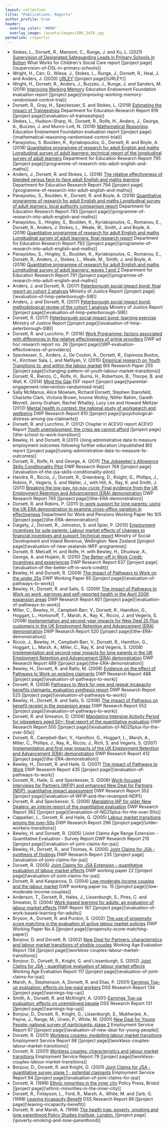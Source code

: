 ```yaml
---
layout: collection
title: "Publications: Reports"
author_profile: true
header:
  overlay_color: "#000"
  overlay_image: /assets/images/IMG_3478.jpg
permalink: /reports/
---
```

* Stokes, L., Dorsett, R., Manzoni, C., Runge, J. and Xu, L. (2021) [Supervision of Designated Safeguarding Leads in Primary Schools in Bolton](https://whatworks-csc.org.uk/wp-content/uploads/WWCSC_DSL-Supervision-Evaluation_February_2021_A.pdf) What Works for Children's Social Care report [[project page](\supervision-of-DSL-in-primary-schools\)]
* Wright, H., Carr, D., Wiese, J., Stokes, L., Runge, J., Dorsett, R., Heal, J. and Anders, J. (2020) [URLEY](https://educationendowmentfoundation.org.uk/public/files/Projects/Evaluation_Reports/URLEY_Report.pdf) [[project page](\URLEY\)]
* Wright, H., Dorsett, R., Anders, J., Buzzeo, J., Runge, J. and Sanders, M. (2019) [Improving Working Memory](https://educationendowmentfoundation.org.uk/public/files/Projects/Evaluation_Reports/Improving_Working_Memory_Report_final.pdf) Education Endowment Foundation evaluation report [[project page](\improving-working-memory-randomised-control-trial\)]
* Dorsett, R., Gray, H., Speckesser, S. and Stokes, L. (2019) [Estimating the impact of Traineeships](https://assets.publishing.service.gov.uk/government/uploads/system/uploads/attachment_data/file/847346/Traineeships_Impact_Evaluation.pdf) Department for Education Research Report 919 [[project page](\evaluation-of-traineeships\)]
* Stokes, L., Hudson-Sharp, N., Dorsett, R., Rolfe, H., Anders, J., George, A., Buzzeo, J. and Munro-Lott, N. (2018) [Mathematical Reasoning](https://educationendowmentfoundation.org.uk/public/files/Projects/Evaluation_Reports/Mathematical_Reasoning.pdf). Education Endowment Foundation evaluation report [[project page](\mathematical-reasoning-randomised-control-trial\)]
* Panayiotou, S. Boulden, K., Kyriakopoulos, G., Dorsett, R. and Boyle, A. (2018) [Quantitative programme of research for adult English and maths Longitudinal survey of adult learners: technical report of the longitudinal survey of adult learners](https://assets.publishing.service.gov.uk/government/uploads/system/uploads/attachment_data/file/684180/Quantitative_programme_of_research_for_adult_English_and_maths-Technical_report.pdf) Department for Education Research Report 795 [[project page](\programme-of-research-into-adult-english-and-maths\)]
* Anders, J., Dorsett, R. and Stokes, L. (2018) [The relative effectiveness of blended versus face to-face adult English and maths learning](https://assets.publishing.service.gov.uk/government/uploads/system/uploads/attachment_data/file/683763/The_relative_effectiveness_of_blended_versus_face-to-face_adult_English_and_maths_learning.pdf) Department for Education Research Report 794 [[project page](\programme-of-research-into-adult-english-and-maths\)]
* Panayiotou, S., Boulden, K., Dorsett, R. and Boyle, A. (2018) [Quantitative programme of research for adult English and maths Longitudinal survey of adult learners: local authority comparison report](https://assets.publishing.service.gov.uk/government/uploads/system/uploads/attachment_data/file/683767/Quantitative_programme_of_research_for_adult_English_and_maths_local_authority_comparison_report.pdf) Department for Education Research Report 793 [[project page](\programme-of-research-into-adult-english-and-maths\)]
* Panayiotou, S., Hingley, S., Boulden, K., Kyriakopoulos, G., Romanou, E., Dorsett, R., Anders, J. Stokes, L., Weale, W., Smith, J. and Boyle, A. (2018) [Quantitative programme of research for adult English and maths Longitudinal survey of adult learners: final research report](https://assets.publishing.service.gov.uk/government/uploads/system/uploads/attachment_data/file/683766/Longitudinal_survey_adult_learners_report_wave_3.pdf)  Department for Education Research Report 792 [[project page](\programme-of-research-into-adult-english-and-maths\)]
* Panayiotou, S., Hingley, S., Boulden, K., Kyriakopoulos, G., Romanou, E., Dorsett, R., Anders, J., Stokes, L., Weale, M., Smith, J. and Boyle, A. (2018) [Quantitative programme of research for adult English and maths Longitudinal survey of adult learners: waves 1 and 2](https://assets.publishing.service.gov.uk/government/uploads/system/uploads/attachment_data/file/683765/Longitudinal_survey_of_adult_learners_waves_1_and_2.pdf) Department for Education Research Report 791 [[project page](\programme-of-research-into-adult-english-and-maths\)]
* Anders, J. and Dorsett, R. (2017) [Peterborough social impact bond: final report on cohort 2 analysis](https://www.gov.uk/government/publications/final-results-for-cohort-2-of-the-social-impact-bond-payment-by-results-pilot-at-hmp-peterborough) Ministry of Justice Report [[project page](\evaluation-of-hmp-peterborough-SIB\)]
* Anders, J. and Dorsett, R. (2017) [Peterborough social impact bond: methodological review of the cohort 1 analysis](https://assets.publishing.service.gov.uk/government/uploads/system/uploads/attachment_data/file/633244/peterborough-social-impact-bond-cohort-1-methodological-review.pdf) Ministry of Justice Report [[project page](\evaluation-of-hmp-peterborough-SIB\)]
* Dorsett, R. (2017) [Peterborough social impact bond: learning exercise](https://assets.publishing.service.gov.uk/government/uploads/system/uploads/attachment_data/file/633246/peterborough-social-impact-bond-learnings-report.pdf) Ministry of Justice Report [[project page](\evaluation-of-hmp-peterborough-SIB\)]
* Dorsett, R. and Lucchino, P. (2016) [Work Programme: factors associated with differences in the relative effectiveness of prime providers]( https://www.gov.uk/government/publications/work-programme-factors-associated-with-differences-in-the-relative-effectiveness-of-prime-providers) DWP ad hoc research report no. 26 [[project page](\WP-evaluation-effectiveness-of-providers\)]
* Speckesser, S., Anders, J., De Coulon, A., Dorsett, R., Espinoza Bustos, H., Kirchner Sala, L. and Nafilyan, V. (2015) [Empirical research on Youth Transitions to, and within the labour market](https://www.gov.uk/government/uploads/system/uploads/attachment_data/file/471319/BIS-15-612-empirical-research-on-youth-transitions_to-and-within-the-labour-market.pdf) BIS Research Paper 255 [[project page](\changing-pattern-of-youth-labour-market-transitions\)]
* Dorsett, R., Rienzo, C., Rolfe, H., Burns, H., Robertson, B., Thorpe, B. and Wall, K. (2014) [Mind the Gap](https://educationendowmentfoundation.org.uk/evaluation/projects/mind-the-gap/) EEF report [[project page](\parental-engagement-intervention-randomised-trial\)]
* Sally McManus, Alice Mowlam, Richard Dorsett, Stephen Stansfeld, Charlotte Clark, Victoria Brown, Ivonne Wollny, Nilifer Rahim, Gareth Morrell, Jenny Graham, Rachel Whalley, Lucy Lee and Howard Meltzer (2012) [Mental health in context: the national study of worksearch and wellbeing](http://webarchive.nationalarchives.gov.uk/20130314010347/http://research.dwp.gov.uk/asd/asd5/report_abstracts/rr_abstracts/rra_810.asp) DWP Research Report 810 [[project page](\psychological-distress-among-jsa-claimants\)]
* Dorsett, R. and Lucchino, P. (2012) Chapter in ACEVO report ACEVO Report [Youth unemployment: the crisis we cannot afford](http://www.nuffieldfoundation.org/sites/default/files/files/ACEVO%20Youth%20Unemplyment_lo_res.pdf) [[project page](\the-school-to-work-transition\)]
* Bewley, H. and Dorsett, R.(2011) Using administrative data to measure employment outcomes following further education Unpublished BIS report [[project page](\using-administrative-data-to-measure-fe-outcomes\)]
* Dorsett, R., Rolfe, H. and George, A. (2011) [The Jobseeker's Allowance Skills Conditionality Pilot](http://webarchive.nationalarchives.gov.uk/20130314010347/http://research.dwp.gov.uk/asd/asd5/rports2011-2012/rrep768.pdf) DWP Research Report 768 [[project page](\evaluation-of-the-jsa-skills-conditionality-pilot\)]
* Hendra, R., Riccio, J., Dorsett, R., Greenberg, D., Knight, G., Phillips, J., Robins, P., Vegeris, S. and Walter, J., with Hill, A., Ray, K. and Smith, J. (2011) [Breaking the low-pay, no-pay cycle: Final evidence from the UK Employment Retention and Advancement (ERA) demonstration](http://webarchive.nationalarchives.gov.uk/20130314010347/http://research.dwp.gov.uk/asd/asd5/rports2011-2012/rrep765.pdf) DWP Research Report 765 [[project page](\the-ERA-demonstration\)]
* Dorsett, R. and Robins, P. (2011) [In-work support for lone parents: using the UK ERA demonstration to examine cross-office variation in effectiveness](http://webarchive.nationalarchives.gov.uk/20130314010347/http://research.dwp.gov.uk/asd/asd5/WP105.pdf) Department for Work and Pensions Working Paper No 105 [[project page](\the-ERA-demonstration\)]
* Dalgety, J., Dorsett, R., Johnston, S. and Spier, P. (2010) [Employment incentives for sole parents: Labour market effects of changes to financial incentives and support Technical report](http://thehub.superu.govt.nz/sites/default/files/40221_sole_parents_technical_report_0.pdf) Ministry of Social Development and Inland Revenue, Wellington: New Zealand [[project page](\evaluation-of-new-zealands-WFF-programme\)]
* Dorsett, R. Metcalf, H. and Rolfe, H. with Bewley, H., Dhudwar, A., George, A. and Hopkin, R. (2010) [The Better-off in Work Credit: Incentives and experiences](http://webarchive.nationalarchives.gov.uk/20130314010347/http://research.dwp.gov.uk/asd/asd5/rports2009-2010/rrep637.pdf) DWP Research Report 637 [[project page](\evaluation-of-the-better-off-in-work-credit\)]
* Bewley, H. and Dorsett, R. (2009) [The impact of Pathways to Work on the under 25s](http://webarchive.nationalarchives.gov.uk/20130314010347/http://research.dwp.gov.uk/asd/asd5/WP65.pdf) DWP Working Paper 65 [[project page](\evaluation-of-pathways-to-work\)]
* Bewley, H., Dorsett, R. and Salis, S. (2009) [The impact of Pathways to Work on work, earnings and self-reported health in the April 2006 expansion areas](http://webarchive.nationalarchives.gov.uk/20130314010347/http://research.dwp.gov.uk/asd/asd5/rports2009-2010/rrep601.pdf) DWP Research Report 601 [[project page](\evaluation-of-pathways-to-work\)]
* Miller, C., Bewley, H., Campbell-Barr, V., Dorsett, R., Hamilton, G., Hoggart, L., Homonoff, T., Marsh, A., Ray, K., Riccio, J. and Vegeris, S. (2008) [Implementation and second-year impacts for New Deal 25 Plus customers in the UK Employment Retention and Advancement (ERA) demonstration](http://webarchive.nationalarchives.gov.uk/20130314010347/http://research.dwp.gov.uk/asd/asd5/rports2007-2008/rrep520.pdf) DWP Research Report 520 [[project page](\the-ERA-demonstration\)]
* Riccio, J., Bewley, H., Campbell-Barr, V., Dorsett, R., Hamilton, G., Hoggart, L., Marsh, A., Miller, C., Ray, K. and Vegeris, S. (2008) [Implementation and second-year impacts for lone parents in the UK Employment Retention and Advancement (ERA) demonstration](http://webarchive.nationalarchives.gov.uk/20130314010347/http://research.dwp.gov.uk/asd/asd5/rports2007-2008/rrep489.pdf) DWP Research Report 489 [[project page](\the-ERA-demonstration\)]
* Bewley, H., Dorsett, R. and Ratto, M. (2008) [Evidence on the effect of Pathways to Work on existing claimants](http://webarchive.nationalarchives.gov.uk/20130314010347/http://research.dwp.gov.uk/asd/asd5/rports2007-2008/rrep488.pdf) DWP Research Report 488 [[project page](\evaluation-of-pathways-to-work\)]
* Dorsett, R. (2008) [Pathways to Work for new and repeat incapacity benefits claimants: evaluation synthesis report](http://webarchive.nationalarchives.gov.uk/20130314010347/http://research.dwp.gov.uk/asd/asd5/rports2007-2008/rrep525.pdf) DWP Research Report 525 [[project page](\evaluation-of-pathways-to-work\)]
* Bewley, H., Dorsett, R. and Salis, S. (2008) [The impact of Pathways on benefit receipt in the expansion areas](http://webarchive.nationalarchives.gov.uk/20130314010347/http://research.dwp.gov.uk/asd/asd5/rports2007-2008/rrep552.pdf) DWP Research Report 552 [[project page](\evaluation-of-pathways-to-work\)]
* Dorsett, R. and Smeaton, D. (2008) [Mandating Intensive Activity Period for jobseekers aged 50+: final report of the quantitative evaluation](http://webarchive.nationalarchives.gov.uk/20130314010347/http://research.dwp.gov.uk/asd/asd5/rports2007-2008/rrep500.pdf) DWP Research Report 500 [[project page](\evaluation-of-ND25plus-for-the-over-50s\)]
* Dorsett, R., Campbell-Barr, V., Hamilton, G., Hoggart, L., Marsh, A., Miller, C., Phillips, J., Ray, K., Riccio, J., Rich, S. and Vegeris, S. (2007) [Implementation and first year impacts of the UK Employment Retention and Advancement (ERA) demonstration](http://webarchive.nationalarchives.gov.uk/20130314010347/http://research.dwp.gov.uk/asd/asd5/rports2007-2008/rrep412.pdf) DWP Research Report 412 [[project page](\the-ERA-demonstration\)]
* Bewley, H., Dorsett, R. and Haile, G. (2007) [The impact of Pathways to Work](http://webarchive.nationalarchives.gov.uk/20130314010347/http://research.dwp.gov.uk/asd/asd5/rports2005-2006/rrep352.pdf) DWP Research Report 435 [[project page](\evaluation-of-pathways-to-work\)]
* Dorsett, R., Haile, G. and Speckesser, S. (2006) [Work-focused Interviews for Partners (WFIP) and enhanced New Deal for Partners (NDP): quantitative impact assessment](http://webarchive.nationalarchives.gov.uk/20130314010347/http://research.dwp.gov.uk/asd/asd5/rports2005-2006/rrep352.pdf) DWP Research Report 352 [[project page](\evaluation-of-WFIP-and-the-revamped-NDP\)]
* Dorsett, R. and Speckesser, S. (2006) [Mandating IAP for older New Dealers: an interim report of the quantitative evaluation](http://webarchive.nationalarchives.gov.uk/20130314010347/http://research.dwp.gov.uk/asd/asd5/rports2005-2006/rrep362.pdf) DWP Research Report 362 [[project page](\evaluation-of-ND25plus-for-the-over-50s\)]
* Cappellari, L., Dorsett, R. and Haile, G. (2005) [Labour market transitions among the over-50s](http://webarchive.nationalarchives.gov.uk/20130314010347/http://research.dwp.gov.uk/asd/asd5/rports2005-2006/rrep296.pdf) DWP Research Report 296 [[project page](\older-workers-transitions\)]
* Bewley, H. and Dorsett, R. (2005) [Joint Claims Age Range Extension - Quantitative Evaluation - Survey Report DWP Research Report 215 [[project page](\evaluation-of-joint-claims-for-jsa\)]
* Bewley, H., Dorsett, R., and Thomas, A. (2005) [Joint Claims for JSA - synthesis of findings](http://webarchive.nationalarchives.gov.uk/20130314010347/http://research.dwp.gov.uk/asd/asd5/rports2005-2006/rrep235.pdf) DWP Research Report 235 [[project page](\evaluation-of-joint-claims-for-jsa\)]
* Dorsett, R. (2005) [Joint Claims for JSA Extension - quantitative evaluation of labour market effects](http://webarchive.nationalarchives.gov.uk/20130314010347/http://research.dwp.gov.uk/asd/asd5/WP22.pdf) DWP working paper 22 [[project page](\evaluation-of-joint-claims-for-jsa\)]
* Dorsett, R. and Kasparova, D. (2004) [Low-moderate income couples and the labour market](http://webarchive.nationalarchives.gov.uk/20130314010347/http://research.dwp.gov.uk/asd/asd5/WP15.pdf) DWP working paper no. 15 [[project page](\low-moderate-income-couples\)]
* Anderson, T., Dorsett, R., Hales, J., Lissenburgh, S., Pires, C. and Smeaton, D. (2004) [Work-based learning for adults: an evaluation of labour market effects](http://webarchive.nationalarchives.gov.uk/20130314010347/http://research.dwp.gov.uk/asd/asd5/working_age/wa2004/187rep.pdf) DWP Report 187 [[project page](\evaluation-of-work-based-learning-for-adults\)]
* Bryson, A., Dorsett, R. and Purdon, S. (2002) [The use of propensity score matching in the evaluation of active labour market policies](http://webarchive.nationalarchives.gov.uk/20130314010347/http://research.dwp.gov.uk/asd/asd5/WP4.pdf) DWP Working Paper No.4 [[project page](\propensity-score-matching-paper\)]
* Bonjour, D. and Dorsett, R. (2002) [New Deal for Partners: characteristics and labour market transitions of eligible couples](http://webarchive.nationalarchives.gov.uk/20130314010347/http://research.dwp.gov.uk/asd/asd5/working_age/wa2002/wae134rep.pdf) Working Age Evaluation Report 134 [[project page](\workless-couples-labour-market-transitions\)]
* Bonjour, D., Dorsett, R., Knight, G. and Lissenburgh, S. (2002) [Joint Claims for JSA - quantitative evaluation of labour market effects](http://westminsterresearch.wmin.ac.uk/603/1/Bonjour_Dorsett_Knight_Lissenburgh_2002_WAE117_final.pdf) Working Age Evaluation Report 117 [[project page](\evaluation-of-joint-claims-for-jsa\)]
* Marsh, A., Stephenson, A, Dorsett, R. and Elias, P. (2001) [Earnings Top-up evaluation: effects on low-paid workers](http://webarchive.nationalarchives.gov.uk/20130314010347/http://research.dwp.gov.uk/asd/asd5/rrep134.pdf) DSS Research Report 134 [[project page](\earnings-top-up\)]
* Smith, A., Dorsett, R. and McKnight, A. (2001) [Earnings Top-up evaluation: effects on unemployed people](http://webarchive.nationalarchives.gov.uk/20130314010347/http://research.dwp.gov.uk/asd/asd5/rrep131.pdf) DSS Research Report 131 [[project page](\earnings-top-up\)]
* Bonjour, D., Dorsett, R., Knight, G., Lissenburgh, S., Mukherjee, A., Payne, J., Range, M., Urwin, P., White, M. (2001) [New Deal for Young People: national survey of participants: stage 2](http://westminsterresearch.wmin.ac.uk/608/1/Bonjour%2C_Dorsett%2C_Knight_2001_ESR67_final.pdf) Employment Service Report 67 [[project page](\evaluation-of-new-deal-for-young-people\)]
* Dorsett, R. (2001) [Workless couples: modelling labour market transitions](http://webarchive.nationalarchives.gov.uk/+/http://www.dwp.gov.uk/jad/2001/esr98rep.pdf) Employment Service Report 98 [[project page](\workless-couples-labour-market-transitions\)]
* Dorsett, R. (2001) [Workless couples: characteristics and labour market transitions](http://webarchive.nationalarchives.gov.uk/+/http://www.dwp.gov.uk/jad/2001/esr79rep.pdf) Employment Service Report 79 [[project page](\workless-couples-labour-market-transitions\)]
* Bonjour, D., Dorsett, R. and Knight, G. (2001) [Joint Claims for JSA - quantitative survey stage 1 - potential claimants](http://webarchive.nationalarchives.gov.uk/+/http://www.dwp.gov.uk/jad/2001/esr94rep.pdf) Employment Service Report 94 [[project page](\evaluation-of-joint-claims-for-jsa\)]
* Dorsett, R. (1998) [Ethnic minorities in the inner city](https://www.jrf.org.uk/report/ethnic-minorities-inner-city) Policy Press, Bristol [[project page](\ethnic-minorities-in-the-inner-city\)]
* Dorsett, R., Finlayson, L., Ford, R., Marsh, A., White, M. and Zarb, G. (1998) [Leaving Incapacity Benefit](http://webarchive.nationalarchives.gov.uk/20130314010347/http://research.dwp.gov.uk/asd/asd5/report_abstracts/rr_abstracts/rra_086.asp) DSS Research Report 86 [[project page](\leaving-incapacity-benefit\)]
* Dorsett, R. and Marsh, A. (1998) [The health trap: poverty, smoking and lone parenthood Policy Studies Institute, London. ](http://bookshop.blackwell.co.uk/jsp/welcome.jsp?action=search&type=isbn&term=0853747504) [[project page](\poverty-smoking-and-lone-parenthood\)]

